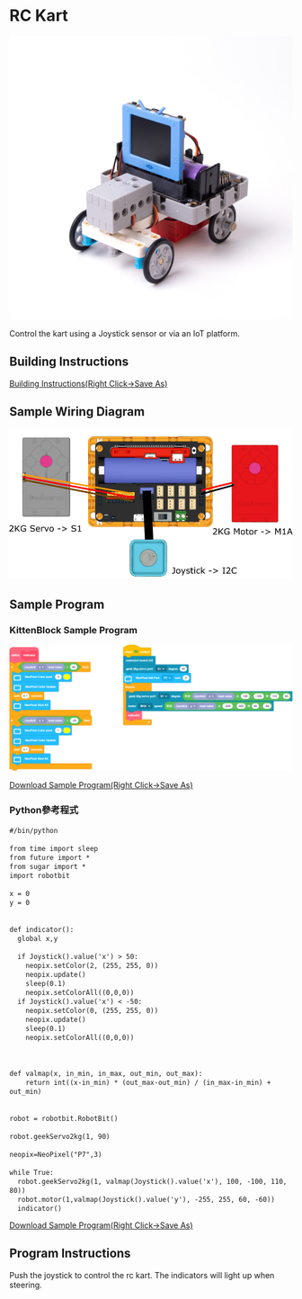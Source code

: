 # RC Kart

![](../images/car.jpg)

Control the kart using a Joystick sensor or via an IoT platform.

## Building Instructions

[Building Instructions(Right Click->Save As)](https://github.com/kittenbothk/kittenbothk/raw/master/Kits/future_inventor/instructions/pdf/rc_kart.pdf)

## Sample Wiring Diagram

![](../images/rc_kart_wire.png)
## Sample Program

### KittenBlock Sample Program

![](../images/rc_kart_code.png)

[Download Sample Program(Right Click->Save As)](https://github.com/kittenbothk/kittenbothk/raw/master/Kits/future_inventor/instructions/sb3/rc%20kart.sb3)

### Python參考程式

    #/bin/python
    
    from time import sleep
    from future import *
    from sugar import *
    import robotbit

    x = 0
    y = 0
    
    
    def indicator():
      global x,y
    
      if Joystick().value('x') > 50:
        neopix.setColor(2, (255, 255, 0))
        neopix.update()
        sleep(0.1)
        neopix.setColorAll((0,0,0))
      if Joystick().value('x') < -50:
        neopix.setColor(0, (255, 255, 0))
        neopix.update()
        sleep(0.1)
        neopix.setColorAll((0,0,0))
    
    
    
    def valmap(x, in_min, in_max, out_min, out_max):
        return int((x-in_min) * (out_max-out_min) / (in_max-in_min) + out_min)
    
    
    robot = robotbit.RobotBit()
    
    robot.geekServo2kg(1, 90)
    
    neopix=NeoPixel("P7",3)
    
    while True:
      robot.geekServo2kg(1, valmap(Joystick().value('x'), 100, -100, 110, 80))
      robot.motor(1,valmap(Joystick().value('y'), -255, 255, 60, -60))
      indicator()

[Download Sample Program(Right Click->Save As)](https://github.com/kittenbothk/kittenbothk/raw/master/Kits/future_inventor/instructions/py/kart.py)

## Program Instructions

Push the joystick to control the rc kart. The indicators will light up when steering.